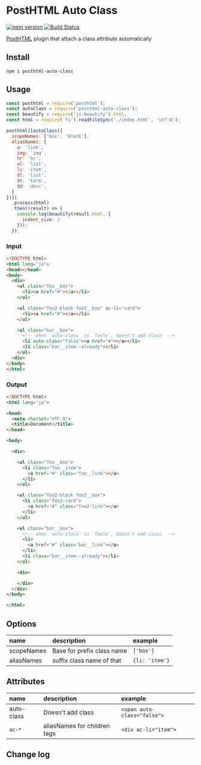 # PostHTML Auto Class

[![npm version](https://badge.fury.io/js/posthtml-auto-class.svg)](https://badge.fury.io/js/posthtml-auto-class)
[![Build Status](https://travis-ci.org/totora0155/posthtml-auto-class.svg?branch=master)](https://travis-ci.org/totora0155/posthtml-auto-class)

[PostHTML](https://github.com/posthtml/posthtml) plugin that attach a class attribute automatically

## Install

```
npm i posthtml-auto-class
```

## Usage

```js
const posthtml = require('posthtml');
const autoClass = require('posthtml-auto-class');
const beautify = require('js-beautify').html;
const html = require('fs').readFileSync('./index.html', 'utf-8');

posthtml([autoClass({
  scopeNames: ['box', 'block'],
  aliasNames: {
    a: 'link',
    img: 'img',
    hr: 'hr',
    ul: 'list',
    li: 'item',
    dl: 'list',
    dt: 'term',
    dd: 'desc',
  }
})])
  .process(html)
  .then((result) => {
    console.log(beautify(result.html, {
      indent_size: 2
    }));
  });

```

### Input

```html
<!DOCTYPE html>
<html lang="ja">
<head></head>
<body>
  <div>
    <ul class="foo__box">
      <li><a href="#"></a></li>
    </ul>

    <ul class="foo2-block foo3__box" ac-li="card">
      <li><a href="#"></a></li>
    </ul>

    <ul class="bar__box">
      <!-- when `auto-class` is `fasle`, doesn't add class  -->
      <li auto-class="false"><a href="#"></a></li>
      <li class="bar__item--already"></li>
    </ul>
  <div>
</body>
</html>

```

### Output

```html
<!DOCTYPE html>
<html lang="ja">

<head>
  <meta charset="UTF-8">
  <title>Document</title>
</head>

<body>

  <div>

    <ul class="foo__box">
      <li class="foo__item">
        <a href="#" class="foo__link"></a>
      </li>
    </ul>

    <ul class="foo2-block foo3__box">
      <li class="foo2-card">
        <a href="#" class="foo2-link"></a>
      </li>
    </ul>

    <ul class="bar__box">
      <!-- when `auto-class` is `fasle`, doesn't add class  -->
      <li>
        <a href="#" class="bar__link"></a>
      </li>
      <li class="bar__item--already"></li>
    </ul>

    <div>

    </div>
  </div>
</body>

</html>

```

## Options
|name|description|example|
|:--|:--|:--|
|scopeNames|Base for prefix class name|`['box']`|
|aliasNames|suffix class name of that|`{li: 'item'}`|

## Attributes
|name|description|example|
|:--|:--|:--|
|auto-class|Doesn't add class|`<span auto-class="false">`|
|`ac-*`|aliasNames for children tags|`<div ac-li="item">`|

## Change log
